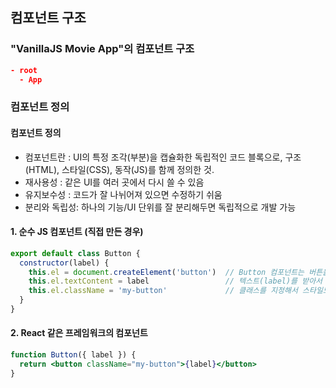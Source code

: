 ## 컴포넌트 구조

### "VanillaJS Movie App"의 컴포넌트 구조
```JSON
- root
  - App
```


### 컴포넌트 정의

#### 컴포넌트 정의
- 컴포넌트란   : UI의 특정 조각(부분)을 캡슐화한 독립적인 코드 블록으로, 구조(HTML), 스타일(CSS), 동작(JS)를 함께 정의한 것.
- 재사용성     : 같은 UI를 여러 곳에서 다시 쓸 수 있음
- 유지보수성   : 코드가 잘 나뉘어져 있으면 수정하기 쉬움
- 분리와 독립성: 하나의 기능/UI 단위를 잘 분리해두면 독립적으로 개발 가능

#### 1. 순수 JS 컴포넌트 (직접 만든 경우)
```javascript
export default class Button {
  constructor(label) {
    this.el = document.createElement('button')  // Button 컴포넌트는 버튼을 만들고
    this.el.textContent = label                 // 텍스트(label)를 받아서 넣고
    this.el.className = 'my-button'             // 클래스를 지정해서 스타일도 적용 가능
  }
}
```

#### 2. React 같은 프레임워크의 컴포넌트
```jsx
function Button({ label }) {
  return <button className="my-button">{label}</button>
}
```

